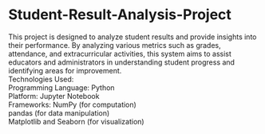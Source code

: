 # Student-Result-Analysis-Project
This project is designed to analyze student results and provide insights into their performance. By analyzing various metrics such as grades, attendance, and extracurricular activities, this system aims to assist educators and administrators in understanding student progress and identifying areas for improvement. 
<br>
Technologies Used:
<br>
Programming Language: Python
<br>
Platform: Jupyter Notebook
<br>
Frameworks: NumPy (for computation)
<br>
            pandas (for data manipulation)
<br>
            Matplotlib and Seaborn (for visualization)
